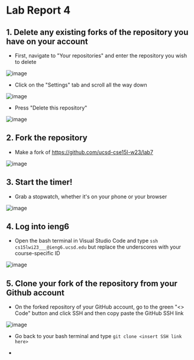 # Lab Report 4 #

## 1. Delete any existing forks of the repository you have on your account ##
* First, navigate to "Your repositories" and enter the repository you wish to delete

![image](https://user-images.githubusercontent.com/122580604/221070513-d16e29e2-0343-4526-a52a-729be02198b0.png)

* Click on the "Settings" tab and scroll all the way down

![image](https://user-images.githubusercontent.com/122580604/221070574-ea7013a6-45b9-440c-b795-5451fbcf4f7f.png)

* Press "Delete this repository"

![image](https://user-images.githubusercontent.com/122580604/221070438-ae25a528-f855-4f8f-96b5-93214bff7717.png)

## 2. Fork the repository ##
* Make a fork of https://github.com/ucsd-cse15l-w23/lab7

![image](https://user-images.githubusercontent.com/122580604/221070785-417fc140-0414-4fb5-b40e-510268132cfa.png)

## 3. Start the timer! ##
* Grab a stopwatch, whether it's on your phone or your browser

![image](https://user-images.githubusercontent.com/122580604/221070997-54f694c9-ca7e-4276-9489-78e70e9bef1f.png)

## 4. Log into ieng6 ##
* Open the bash terminal in Visual Studio Code and type `ssh cs15lwi23___@ieng6.ucsd.edu` but replace the underscores with your course-specific ID

![image](https://user-images.githubusercontent.com/122580604/221071472-ec5f0f3b-9fa4-4a17-8df1-21553aed0255.png)

## 5. Clone your fork of the repository from your Github account ##
* On the forked repository of your GitHub account, go to the green "<> Code" button and click SSH and then copy paste the GitHub SSH link

![image](https://user-images.githubusercontent.com/122580604/221071945-d8e09caf-75e2-4c47-b639-006317367aad.png)

* Go back to your bash terminal and type `git clone <insert SSH link here>`

* 
